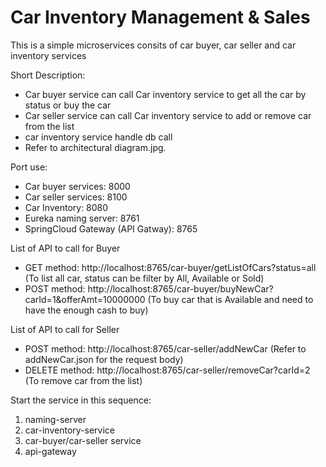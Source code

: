 # Car Inventory Management & Sales
This is a simple microservices consits of car buyer, car seller and car inventory services

Short Description:
- Car buyer service can call Car inventory service to get all the car by status or buy the car
- Car seller service can call Car inventory service to add or remove car from the list
- car inventory service handle db call
- Refer to architectural diagram.jpg.

Port use:
- Car buyer services: 8000
- Car seller services: 8100
- Car Inventory: 8080
- Eureka naming server: 8761
- SpringCloud Gateway (API Gatway): 8765

List of API to call for Buyer
- GET method: http://localhost:8765/car-buyer/getListOfCars?status=all (To list all car, status can be filter by All, Available or Sold)
- POST method: http://localhost:8765/car-buyer/buyNewCar?carId=1&offerAmt=10000000 (To buy car that is Available and need to have the enough cash to buy)

List of API to call for Seller
- POST method: http://localhost:8765/car-seller/addNewCar (Refer to addNewCar.json for the request body) 
- DELETE method: http://localhost:8765/car-seller/removeCar?carId=2 (To remove car from the list)

Start the service in this sequence:
1. naming-server
2. car-inventory-service
3. car-buyer/car-seller service
4. api-gateway
